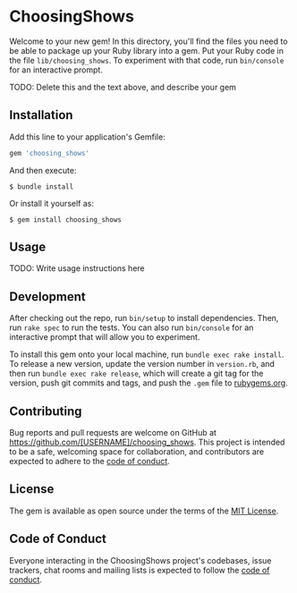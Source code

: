 # ChoosingShows

Welcome to your new gem! In this directory, you'll find the files you need to be able to package up your Ruby library into a gem. Put your Ruby code in the file `lib/choosing_shows`. To experiment with that code, run `bin/console` for an interactive prompt.

TODO: Delete this and the text above, and describe your gem

## Installation

Add this line to your application's Gemfile:

```ruby
gem 'choosing_shows'
```

And then execute:

    $ bundle install

Or install it yourself as:

    $ gem install choosing_shows

## Usage

TODO: Write usage instructions here

## Development

After checking out the repo, run `bin/setup` to install dependencies. Then, run `rake spec` to run the tests. You can also run `bin/console` for an interactive prompt that will allow you to experiment.

To install this gem onto your local machine, run `bundle exec rake install`. To release a new version, update the version number in `version.rb`, and then run `bundle exec rake release`, which will create a git tag for the version, push git commits and tags, and push the `.gem` file to [rubygems.org](https://rubygems.org).

## Contributing

Bug reports and pull requests are welcome on GitHub at https://github.com/[USERNAME]/choosing_shows. This project is intended to be a safe, welcoming space for collaboration, and contributors are expected to adhere to the [code of conduct](https://github.com/[USERNAME]/choosing_shows/blob/master/CODE_OF_CONDUCT.md).


## License

The gem is available as open source under the terms of the [MIT License](https://opensource.org/licenses/MIT).

## Code of Conduct

Everyone interacting in the ChoosingShows project's codebases, issue trackers, chat rooms and mailing lists is expected to follow the [code of conduct](https://github.com/[USERNAME]/choosing_shows/blob/master/CODE_OF_CONDUCT.md).
